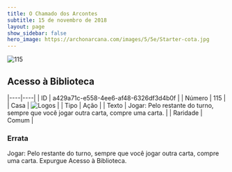 ```yaml
---
title: O Chamado dos Arcontes
subtitle: 15 de novembro de 2018
layout: page
show_sidebar: false
hero_image: https://archonarcana.com/images/5/5e/Starter-cota.jpg
---
```


![115](https://cdn.keyforgegame.com/media/card_front/pt/341_115_4J2C745JC5V2_pt.png)

## Acesso à Biblioteca

|----|----|
| ID | a429a71c-e558-4ee6-af48-6326df3d4b0f |
| Número | 115 |
| Casa | ![Logos](https://archonarcana.com/images/thumb/c/ce/Logos.png/22px-Logos.png "Logos") |
| Tipo | Ação |
| Texto | Jogar: Pelo restante do turno,  sempre que você jogar outra carta, compre uma carta. |
| Raridade | Comum |

### Errata

Jogar: Pelo restante do turno, sempre que você jogar outra carta, compre uma carta. Expurgue Acesso à Biblioteca.
